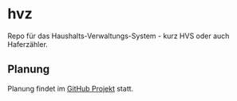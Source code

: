 # hvz
Repo für das Haushalts-Verwaltungs-System - kurz HVS oder auch Haferzähler.

## Planung
Planung findet im [GitHub Projekt](https://github.com/ralfkret/hvz/projects/1) statt.
